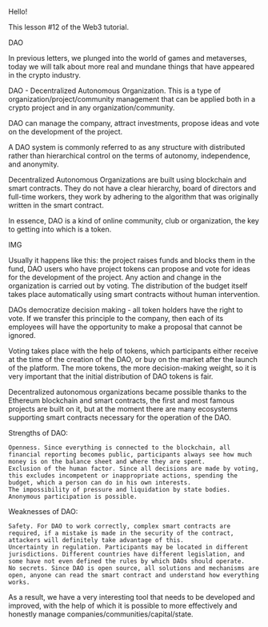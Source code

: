 Hello!

This lesson #12 of the Web3 tutorial.

DAO

In previous letters, we plunged into the world of games and metaverses, today we will talk about more real and mundane things that have appeared in the crypto industry.

DAO - Decentralized Autonomous Organization. This is a type of organization/project/community management that can be applied both in a crypto project and in any organization/community.

DAO can manage the company, attract investments, propose ideas and vote on the development of the project.

A DAO system is commonly referred to as any structure with distributed rather than hierarchical control on the terms of autonomy, independence, and anonymity.

Decentralized Autonomous Organizations are built using blockchain and smart contracts. They do not have a clear hierarchy, board of directors and full-time workers, they work by adhering to the algorithm that was originally written in the smart contract.

In essence, DAO is a kind of online community, club or organization, the key to getting into which is a token.

IMG

Usually it happens like this: the project raises funds and blocks them in the fund, DAO users who have project tokens can propose and vote for ideas for the development of the project. Any action and change in the organization is carried out by voting. The distribution of the budget itself takes place automatically using smart contracts without human intervention.

DAOs democratize decision making - all token holders have the right to vote. If we transfer this principle to the company, then each of its employees will have the opportunity to make a proposal that cannot be ignored.

Voting takes place with the help of tokens, which participants either receive at the time of the creation of the DAO, or buy on the market after the launch of the platform. The more tokens, the more decision-making weight, so it is very important that the initial distribution of DAO tokens is fair.

Decentralized autonomous organizations became possible thanks to the Ethereum blockchain and smart contracts, the first and most famous projects are built on it, but at the moment there are many ecosystems supporting smart contracts necessary for the operation of the DAO.

Strengths of DAO:

    Openness. Since everything is connected to the blockchain, all financial reporting becomes public, participants always see how much money is on the balance sheet and where they are spent.
    Exclusion of the human factor. Since all decisions are made by voting, this excludes incompetent or inappropriate actions, spending the budget, which a person can do in his own interests.
    The impossibility of pressure and liquidation by state bodies.
    Anonymous participation is possible.

Weaknesses of DAO:

    Safety. For DAO to work correctly, complex smart contracts are required, if a mistake is made in the security of the contract, attackers will definitely take advantage of this.
    Uncertainty in regulation. Participants may be located in different jurisdictions. Different countries have different legislation, and some have not even defined the rules by which DAOs should operate.
    No secrets. Since DAO is open source, all solutions and mechanisms are open, anyone can read the smart contract and understand how everything works.

As a result, we have a very interesting tool that needs to be developed and improved, with the help of which it is possible to more effectively and honestly manage companies/communities/capital/state.